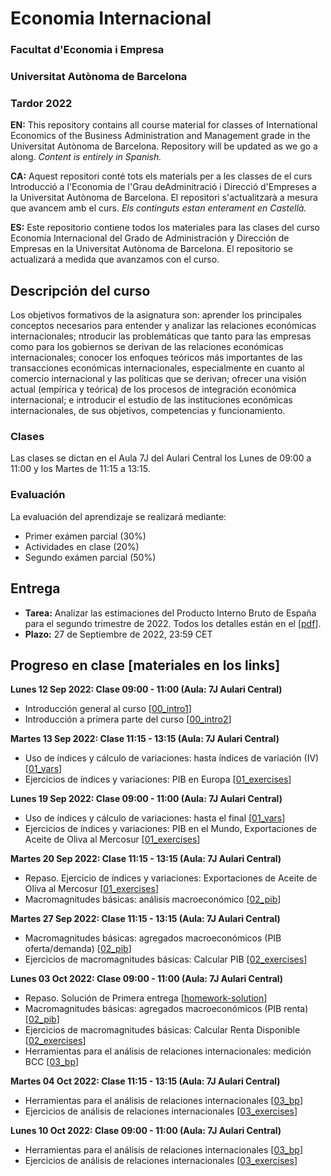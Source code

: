 # Economia Internacional

### Facultat d'Economia i Empresa
### Universitat Autònoma de Barcelona
### Tardor 2022
**EN:** This repository contains all course material for classes of International Economics of the Business Administration and Management grade in the Universitat Autònoma de Barcelona. Repository will be updated as we go a along. *Content is entirely in Spanish.* 

**CA:** Aquest repositori conté tots els materials per a les classes de el curs Introducció a l'Economia de l'Grau deAdminitració i Direcció d'Empreses a la Universitat Autònoma de Barcelona. El repositori s'actualitzarà a mesura que avancem amb el curs. *Els continguts estan enterament en Castellà.*

**ES:** Este repositorio contiene todos los materiales para las clases del curso Economía Internacional del Grado de Administración y Dirección de Empresas en la Universitat Autònoma de Barcelona. El repositorio se actualizará a medida que avanzamos con el curso.

## Descripción del curso

Los objetivos formativos de la asignatura son: aprender los principales conceptos necesarios para entender y analizar las relaciones económicas internacionales; ntroducir las problemáticas que tanto para las empresas como para los gobiernos se derivan de las relaciones económicas internacionales; conocer los enfoques teóricos más importantes de las transacciones económicas internacionales, especialmente en cuanto al comercio internacional y las políticas que se derivan; ofrecer una visión actual (empírica y teórica) de los procesos de integración económica internacional; e introducir el estudio de las instituciones económicas internacionales, de sus objetivos, competencias y funcionamiento.

### Clases
Las clases se dictan en el Aula 7J del Aulari Central los Lunes de 09:00 a 11:00 y los Martes de 11:15 a 13:15.

### Evaluación
La evaluación del aprendizaje se realizará mediante:
- Primer exámen parcial (30%)
- Actividades en clase (20%)
- Segundo exámen parcial (50%)

## Entrega

- **Tarea:** Analizar las estimaciones del Producto Interno Bruto de España para el segundo trimestre de 2022. Todos los detalles están en el [[pdf](https://github.com/martinbrun/UAB-international/raw/main/homework.pdf)].
- **Plazo:** 27 de Septiembre de 2022, 23:59 CET

## Progreso en clase [materiales en los links]

**Lunes 12 Sep 2022: Clase 09:00 - 11:00 (Aula: 7J Aulari Central)**

- Introducción general al curso [[00_intro1](https://github.com/martinbrun/UAB-international/raw/main/00_intro1.pdf)]
- Introducción a primera parte del curso [[00_intro2](https://github.com/martinbrun/UAB-international/raw/main/00_intro2.pdf)]

**Martes 13 Sep 2022: Clase 11:15 - 13:15 (Aula: 7J Aulari Central)**

- Uso de índices y cálculo de variaciones: hasta índices de variación (IV) [[01_vars](https://github.com/martinbrun/UAB-international/raw/main/01_vars.pdf)]
- Ejercicios de índices y variaciones: PIB en Europa [[01_exercises](https://github.com/martinbrun/UAB-international/raw/main/01_exercises.pdf)]

**Lunes 19 Sep 2022: Clase 09:00 - 11:00 (Aula: 7J Aulari Central)**

- Uso de índices y cálculo de variaciones: hasta el final [[01_vars](https://github.com/martinbrun/UAB-international/raw/main/01_vars.pdf)]
- Ejercicios de índices y variaciones: PIB en el Mundo, Exportaciones de Aceite de Oliva al Mercosur [[01_exercises](https://github.com/martinbrun/UAB-international/raw/main/01_exercises.pdf)]

**Martes 20 Sep 2022: Clase 11:15 - 13:15 (Aula: 7J Aulari Central)**

- Repaso. Ejercicio de índices y variaciones: Exportaciones de Aceite de Oliva al Mercosur [[01_exercises](https://github.com/martinbrun/UAB-international/raw/main/01_exercises.pdf)]
- Macromagnitudes básicas: análisis macroeconómico [[02_pib](https://github.com/martinbrun/UAB-international/raw/main/02_pib.pdf)]

**Martes 27 Sep 2022: Clase 11:15 - 13:15 (Aula: 7J Aulari Central)**

- Macromagnitudes básicas: agregados macroeconómicos (PIB oferta/demanda) [[02_pib](https://github.com/martinbrun/UAB-international/raw/main/02_pib.pdf)]
- Ejercicios de macromagnitudes básicas: Calcular PIB [[02_exercises](https://github.com/martinbrun/UAB-international/raw/main/02_exercises.pdf)]

**Lunes 03 Oct 2022: Clase 09:00 - 11:00 (Aula: 7J Aulari Central)**

- Repaso. Solución de Primera entrega [[homework-solution](https://github.com/martinbrun/UAB-international/raw/main/homework-solution.pdf)]
- Macromagnitudes básicas: agregados macroeconómicos (PIB renta) [[02_pib](https://github.com/martinbrun/UAB-international/raw/main/02_pib.pdf)]
- Ejercicios de macromagnitudes básicas: Calcular Renta Disponible [[02_exercises](https://github.com/martinbrun/UAB-international/raw/main/02_exercises.pdf)]
- Herramientas para el análisis de relaciones internacionales: medición BCC [[03_bp](https://github.com/martinbrun/UAB-international/raw/main/03_pib.pdf)]

**Martes 04 Oct 2022: Clase 11:15 - 13:15 (Aula: 7J Aulari Central)**

- Herramientas para el análisis de relaciones internacionales [[03_bp](https://github.com/martinbrun/UAB-international/raw/main/03_pib.pdf)]
- Ejercicios de análisis de relaciones internacionales [[03_exercises](https://github.com/martinbrun/UAB-international/raw/main/03_exercises.pdf)]

**Lunes 10 Oct 2022: Clase 09:00 - 11:00 (Aula: 7J Aulari Central)**

- Herramientas para el análisis de relaciones internacionales [[03_bp](https://github.com/martinbrun/UAB-international/raw/main/03_pib.pdf)]
- Ejercicios de análisis de relaciones internacionales [[03_exercises](https://github.com/martinbrun/UAB-international/raw/main/03_exercises.pdf)]
